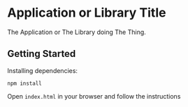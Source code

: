 # Application or Library Title

The Application or The Library doing The Thing.

## Getting Started

Installing dependencies:

```
npm install
```

Open `index.html` in your browser and follow the instructions

